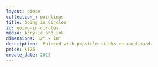 ```yaml
---
layout: piece
collection_: paintings
title: Going in Circles
id: going-in-circles
media: Acrylic and ink
dimensions: 12" x 18"
description:  Painted with popsicle sticks on cardboard.
price: $125
create_date: 2015
---
```

